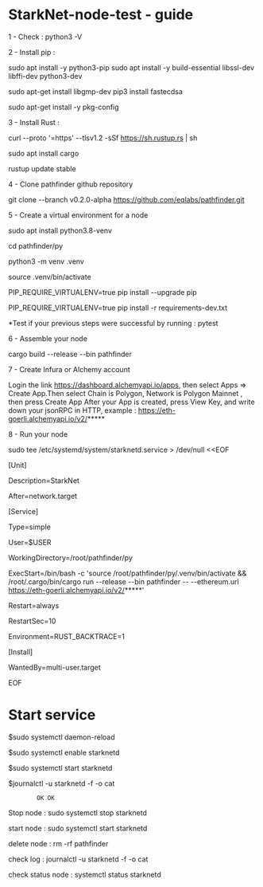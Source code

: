 # StarkNet-node-test - guide
1 - Check : python3 -V

2 - Install pip :

sudo apt install -y python3-pip
sudo apt install -y build-essential libssl-dev libffi-dev python3-dev

sudo apt-get install libgmp-dev
pip3 install fastecdsa

sudo apt-get install -y pkg-config

3 - Install Rust :

curl --proto '=https' --tlsv1.2 -sSf https://sh.rustup.rs | sh

sudo apt install cargo

rustup update stable

4 - Clone pathfinder github repository 

git clone --branch v0.2.0-alpha https://github.com/eqlabs/pathfinder.git


5 - Create a virtual environment for a node

sudo apt install python3.8-venv

cd pathfinder/py

python3 -m venv .venv

source .venv/bin/activate

PIP_REQUIRE_VIRTUALENV=true pip install --upgrade pip

PIP_REQUIRE_VIRTUALENV=true pip install -r requirements-dev.txt


  *Test if your previous steps were successful by running : pytest

6 - Assemble your node

cargo build --release --bin pathfinder

7 - Create Infura or Alchemy account

Login the link https://dashboard.alchemyapi.io/apps, then select Apps ⇒ Create App.Then select Chain is Polygon, Network is Polygon Mainnet , then press Create App
       After your App is created, press View Key, and write down your jsonRPC in HTTP, example : https://eth-goerli.alchemyapi.io/v2/*****

8 -  Run your node
  
sudo tee /etc/systemd/system/starknetd.service > /dev/null <<EOF
                                                                                                                                  
[Unit]
                                                                 
Description=StarkNet
                                                                 
After=network.target
                                                                 
[Service]
                                                                 
Type=simple
                                                                 
User=$USER
                                                                 
WorkingDirectory=/root/pathfinder/py
                                                                 
ExecStart=/bin/bash -c 'source /root/pathfinder/py/.venv/bin/activate && /root/.cargo/bin/cargo run --release --bin pathfinder -- --ethereum.url https://eth-goerli.alchemyapi.io/v2/*****'
                                                                 
Restart=always
                                                                 
RestartSec=10
                                                                 
Environment=RUST_BACKTRACE=1
                                                                 
[Install]
                                                                 
WantedBy=multi-user.target
                                                                 
EOF
                                                                 
# Start service
$sudo systemctl daemon-reload
                                                                 
$sudo systemctl enable starknetd
                                                                 
$sudo systemctl start starknetd
                                                                 
$journalctl -u starknetd -f -o cat
                                                                 
            OK OK
  Stop node : sudo systemctl stop starknetd
                                                                 
  start node   : sudo systemctl start starknetd
                                                                 
  delete node  : rm -rf pathfinder
                                                                 
  check log : journalctl -u starknetd -f -o cat
                                                                 
  check status node : systemctl status starknetd
